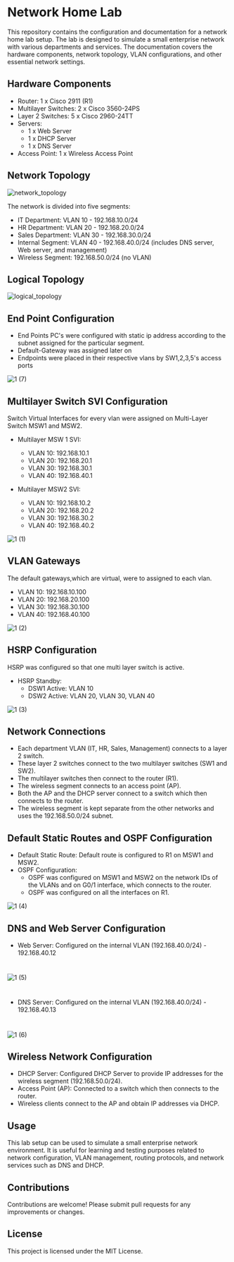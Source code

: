# Network Home Lab

This repository contains the configuration and documentation for a network home lab setup. The lab is designed to simulate a small enterprise network with various departments and services. The documentation covers the hardware components, network topology, VLAN configurations, and other essential network settings.

## Hardware Components

- Router: 1 x Cisco 2911 (R1)
- Multilayer Switches: 2 x Cisco 3560-24PS
- Layer 2 Switches: 5 x Cisco 2960-24TT
- Servers:
  - 1 x Web Server
  - 1 x DHCP Server
  - 1 x DNS Server
- Access Point: 1 x Wireless Access Point

## Network Topology

![network_topology](https://github.com/iamabdullahifti/network_home_lab/assets/129957445/c80760e1-641a-4624-a9f6-cc06f0544983)

The network is divided into five segments:

- IT Department: VLAN 10 - 192.168.10.0/24
- HR Department: VLAN 20 - 192.168.20.0/24
- Sales Department: VLAN 30 - 192.168.30.0/24
- Internal Segment: VLAN 40 - 192.168.40.0/24 (includes DNS server, Web server, and management)
- Wireless Segment: 192.168.50.0/24 (no VLAN)
  
## Logical Topology

![logical_topology](https://github.com/iamabdullahifti/network_home_lab/assets/129957445/7202c9bf-a6d9-4796-b7b2-32b72b5f4f9d)

## End Point Configuration
- End Points PC's were configured with static ip address according to the subnet assigned for the particular segment.
- Default-Gateway was assigned later on
- Endpoints were placed in their respective vlans by SW1,2,3,5's access ports

![1 (7)](https://github.com/iamabdullahifti/network_home_lab/assets/129957445/7ec321e3-de39-4147-ba78-b6c14e41fff6)


## Multilayer Switch SVI Configuration
Switch Virtual Interfaces for every vlan were assigned on Multi-Layer Switch MSW1 and MSW2. 

- Multilayer MSW 1 SVI:
  - VLAN 10: 192.168.10.1
  - VLAN 20: 192.168.20.1
  - VLAN 30: 192.168.30.1
  - VLAN 40: 192.168.40.1

- Multilayer MSW2 SVI:
  - VLAN 10: 192.168.10.2
  - VLAN 20: 192.168.20.2
  - VLAN 30: 192.168.30.2
  - VLAN 40: 192.168.40.2

![1 (1)](https://github.com/iamabdullahifti/network_home_lab/assets/129957445/85516856-f51c-4e4e-812d-8810b6748189)


## VLAN Gateways
The default gateways,which are virtual, were to assigned to each vlan.

- VLAN 10: 192.168.10.100
- VLAN 20: 192.168.20.100
- VLAN 30: 192.168.30.100
- VLAN 40: 192.168.40.100

![1 (2)](https://github.com/iamabdullahifti/network_home_lab/assets/129957445/2a9a4261-caf0-483d-b212-1c4ed0f973b9)


## HSRP Configuration
HSRP was configured so that one multi layer switch is active. 
- HSRP Standby:
  - DSW1 Active: VLAN 10
  - DSW2 Active: VLAN 20, VLAN 30, VLAN 40


![1 (3)](https://github.com/iamabdullahifti/network_home_lab/assets/129957445/f10ccb9d-85fa-4a14-b249-3bda001044bd)


## Network Connections

- Each department VLAN (IT, HR, Sales, Management) connects to a layer 2 switch.
- These layer 2 switches connect to the two multilayer switches (SW1 and SW2).
- The multilayer switches then connect to the router (R1).
- The wireless segment connects to an access point (AP).
- Both the AP and the DHCP server connect to a switch which then connects to the router.
- The wireless segment is kept separate from the other networks and uses the 192.168.50.0/24 subnet.

## Default Static Routes and OSPF Configuration

- Default Static Route: Default route is configured to R1 on MSW1 and MSW2.
- OSPF Configuration:
  - OSPF was configured on MSW1 and MSW2 on the network IDs of the VLANs and on G0/1 interface, which connects to the router.
  - OSPF was configured on all the interfaces on R1.

![1 (4)](https://github.com/iamabdullahifti/network_home_lab/assets/129957445/2113db5c-befd-4c66-8749-269b3196bc92)

## DNS and Web Server Configuration

- Web Server: Configured on the internal VLAN (192.168.40.0/24) - 192.168.40.12
#
#
![1 (5)](https://github.com/iamabdullahifti/network_home_lab/assets/129957445/83e64ed7-6010-4ad9-954a-b43d365260b5)
#
#
- DNS Server: Configured on the internal VLAN (192.168.40.0/24) - 192.168.40.13
#
#  
![1 (6)](https://github.com/iamabdullahifti/network_home_lab/assets/129957445/6bd2b82e-5ed6-44de-8902-7a50b1f8d8dd)




## Wireless Network Configuration

- DHCP Server: Configured DHCP Server to provide IP addresses for the wireless segment (192.168.50.0/24).
- Access Point (AP): Connected to a switch which then connects to the router.
- Wireless clients connect to the AP and obtain IP addresses via DHCP.

## Usage

This lab setup can be used to simulate a small enterprise network environment. It is useful for learning and testing purposes related to network configuration, VLAN management, routing protocols, and network services such as DNS and DHCP.

## Contributions

Contributions are welcome! Please submit pull requests for any improvements or changes.

## License

This project is licensed under the MIT License.
